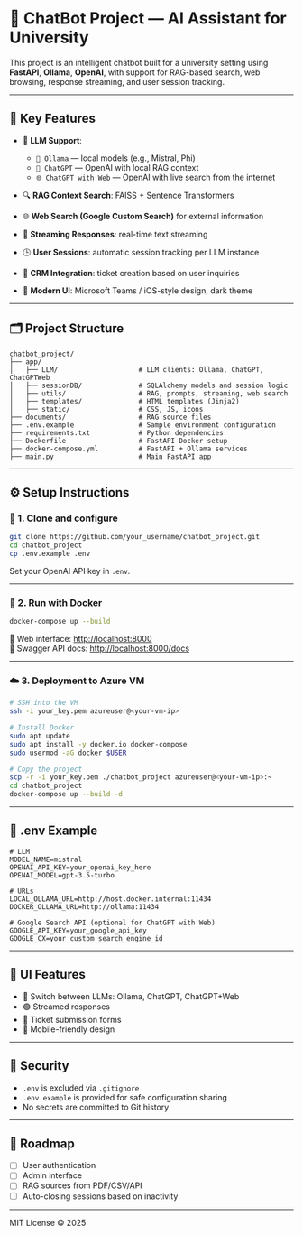 # 🤖 ChatBot Project — AI Assistant for University

This project is an intelligent chatbot built for a university setting using **FastAPI**, **Ollama**, **OpenAI**, with support for RAG-based search, web browsing, response streaming, and user session tracking.

---

## 🚀 Key Features

- 🧠 **LLM Support**:  
  - `🧠 Ollama` — local models (e.g., Mistral, Phi)
  - `💬 ChatGPT` — OpenAI with local RAG context
  - `🌐 ChatGPT with Web` — OpenAI with live search from the internet

- 🔍 **RAG Context Search**: FAISS + Sentence Transformers  
- 🌐 **Web Search (Google Custom Search)** for external information  
- 🧵 **Streaming Responses**: real-time text streaming  
- 🕒 **User Sessions**: automatic session tracking per LLM instance  
- 📨 **CRM Integration**: ticket creation based on user inquiries  
- 🎨 **Modern UI**: Microsoft Teams / iOS-style design, dark theme  

---

## 🗂 Project Structure

```
chatbot_project/
├── app/
│   ├── LLM/                    # LLM clients: Ollama, ChatGPT, ChatGPTWeb
│   ├── sessionDB/              # SQLAlchemy models and session logic
│   ├── utils/                  # RAG, prompts, streaming, web search
│   ├── templates/              # HTML templates (Jinja2)
│   ├── static/                 # CSS, JS, icons
├── documents/                  # RAG source files
├── .env.example                # Sample environment configuration
├── requirements.txt            # Python dependencies
├── Dockerfile                  # FastAPI Docker setup
├── docker-compose.yml          # FastAPI + Ollama services
├── main.py                     # Main FastAPI app
```

---

## ⚙️ Setup Instructions

### 🧰 1. Clone and configure

```bash
git clone https://github.com/your_username/chatbot_project.git
cd chatbot_project
cp .env.example .env
```

Set your OpenAI API key in `.env`.

---

### 🐋 2. Run with Docker

```bash
docker-compose up --build
```

📍 Web interface: [http://localhost:8000](http://localhost:8000)  
📍 Swagger API docs: [http://localhost:8000/docs](http://localhost:8000/docs)

---

### ☁️ 3. Deployment to Azure VM

```bash
# SSH into the VM
ssh -i your_key.pem azureuser@<your-vm-ip>

# Install Docker
sudo apt update
sudo apt install -y docker.io docker-compose
sudo usermod -aG docker $USER

# Copy the project
scp -r -i your_key.pem ./chatbot_project azureuser@<your-vm-ip>:~
cd chatbot_project
docker-compose up --build -d
```

---

## 🧠 .env Example

```dotenv
# LLM
MODEL_NAME=mistral
OPENAI_API_KEY=your_openai_key_here
OPENAI_MODEL=gpt-3.5-turbo

# URLs
LOCAL_OLLAMA_URL=http://host.docker.internal:11434
DOCKER_OLLAMA_URL=http://ollama:11434

# Google Search API (optional for ChatGPT with Web)
GOOGLE_API_KEY=your_google_api_key
GOOGLE_CX=your_custom_search_engine_id
```

---

## 🧪 UI Features

- 🔄 Switch between LLMs: Ollama, ChatGPT, ChatGPT+Web
- 🟢 Streamed responses
- 📨 Ticket submission forms
- 📱 Mobile-friendly design

---

## 🔐 Security

- `.env` is excluded via `.gitignore`
- `.env.example` is provided for safe configuration sharing
- No secrets are committed to Git history

---

## 🔮 Roadmap

- [ ] User authentication
- [ ] Admin interface
- [ ] RAG sources from PDF/CSV/API
- [ ] Auto-closing sessions based on inactivity

---

MIT License © 2025

